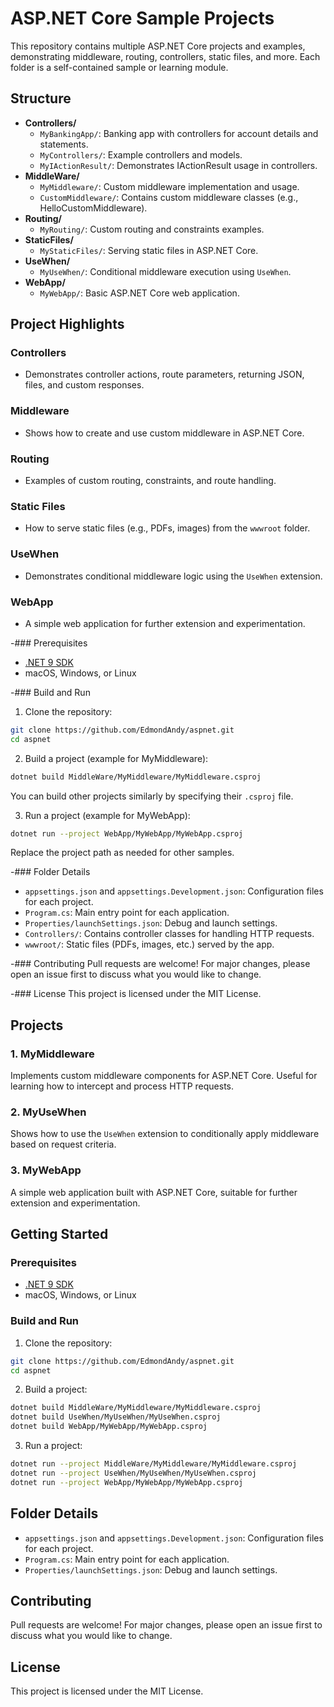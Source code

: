 # ASP.NET Core Sample Projects

This repository contains multiple ASP.NET Core projects and examples, demonstrating middleware, routing, controllers, static files, and more. Each folder is a self-contained sample or learning module.

## Structure

- **Controllers/**
  - `MyBankingApp/`: Banking app with controllers for account details and statements.
  - `MyControllers/`: Example controllers and models.
  - `MyIActionResult/`: Demonstrates IActionResult usage in controllers.
- **MiddleWare/**
  - `MyMiddleware/`: Custom middleware implementation and usage.
  - `CustomMiddleware/`: Contains custom middleware classes (e.g., HelloCustomMiddleware).
- **Routing/**
  - `MyRouting/`: Custom routing and constraints examples.
- **StaticFiles/**
  - `MyStaticFiles/`: Serving static files in ASP.NET Core.
- **UseWhen/**
  - `MyUseWhen/`: Conditional middleware execution using `UseWhen`.
- **WebApp/**
  - `MyWebApp/`: Basic ASP.NET Core web application.


## Project Highlights

### Controllers

- Demonstrates controller actions, route parameters, returning JSON, files, and custom responses.

### Middleware

- Shows how to create and use custom middleware in ASP.NET Core.

### Routing

- Examples of custom routing, constraints, and route handling.

### Static Files

- How to serve static files (e.g., PDFs, images) from the `wwwroot` folder.

### UseWhen

- Demonstrates conditional middleware logic using the `UseWhen` extension.

### WebApp

- A simple web application for further extension and experimentation.


-### Prerequisites
- [.NET 9 SDK](https://dotnet.microsoft.com/download/dotnet/9.0)
- macOS, Windows, or Linux

-### Build and Run

1. Clone the repository:

  ```sh
  git clone https://github.com/EdmondAndy/aspnet.git
  cd aspnet
  ```


2. Build a project (example for MyMiddleware):

  ```sh
  dotnet build MiddleWare/MyMiddleware/MyMiddleware.csproj
  ```

  You can build other projects similarly by specifying their `.csproj` file.


3. Run a project (example for MyWebApp):

  ```sh
  dotnet run --project WebApp/MyWebApp/MyWebApp.csproj
  ```

  Replace the project path as needed for other samples.


-### Folder Details
- `appsettings.json` and `appsettings.Development.json`: Configuration files for each project.
- `Program.cs`: Main entry point for each application.
- `Properties/launchSettings.json`: Debug and launch settings.
- `Controllers/`: Contains controller classes for handling HTTP requests.
- `wwwroot/`: Static files (PDFs, images, etc.) served by the app.


-### Contributing
Pull requests are welcome! For major changes, please open an issue first to discuss what you would like to change.

-### License
This project is licensed under the MIT License.

## Projects


### 1. MyMiddleware

Implements custom middleware components for ASP.NET Core. Useful for learning how to intercept and process HTTP requests.

### 2. MyUseWhen

Shows how to use the `UseWhen` extension to conditionally apply middleware based on request criteria.

### 3. MyWebApp

A simple web application built with ASP.NET Core, suitable for further extension and experimentation.

## Getting Started


### Prerequisites

- [.NET 9 SDK](https://dotnet.microsoft.com/download/dotnet/9.0)
- macOS, Windows, or Linux

### Build and Run


1. Clone the repository:

  ```sh
  git clone https://github.com/EdmondAndy/aspnet.git
  cd aspnet
  ```

2. Build a project:

  ```sh
  dotnet build MiddleWare/MyMiddleware/MyMiddleware.csproj
  dotnet build UseWhen/MyUseWhen/MyUseWhen.csproj
  dotnet build WebApp/MyWebApp/MyWebApp.csproj
  ```

3. Run a project:

  ```sh
  dotnet run --project MiddleWare/MyMiddleware/MyMiddleware.csproj
  dotnet run --project UseWhen/MyUseWhen/MyUseWhen.csproj
  dotnet run --project WebApp/MyWebApp/MyWebApp.csproj
  ```

## Folder Details


- `appsettings.json` and `appsettings.Development.json`: Configuration files for each project.
- `Program.cs`: Main entry point for each application.
- `Properties/launchSettings.json`: Debug and launch settings.

## Contributing

Pull requests are welcome! For major changes, please open an issue first to discuss what you would like to change.

## License

This project is licensed under the MIT License.
